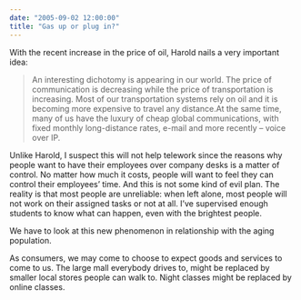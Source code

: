 ```yaml
---
date: "2005-09-02 12:00:00"
title: "Gas up or plug in?"
---
```




With the recent increase in the price of oil, Harold nails a very important idea:

> An interesting dichotomy is appearing in our world. The price of communication is decreasing while the price of transportation is increasing. Most of our transportation systems rely on oil and it is becoming more expensive to travel any distance.At the same time, many of us have the luxury of cheap global communications, with fixed monthly long-distance rates, e-mail and more recently &#8211; voice over IP.


Unlike Harold, I suspect this will not help telework since the reasons why people want to have their employees over company desks is a matter of control. No matter how much it costs, people will want to feel they can control their employees&rsquo; time. And this is not some kind of evil plan. The reality is that most people are unreliable: when left alone, most people will not work on their assigned tasks or not at all. I&rsquo;ve supervised enough students to know what can happen, even with the brightest people.

We have to look at this new phenomenon in relationship with the aging population.

As consumers, we may come to choose to expect goods and services to come to us. The large mall everybody drives to, might be replaced by smaller local stores people can walk to. Night classes might be replaced by online classes. 

